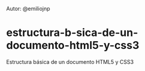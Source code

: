 Autor: @emiliojnp
# estructura-b-sica-de-un-documento-html5-y-css3
Estructura básica de un documento HTML5 y CSS3
